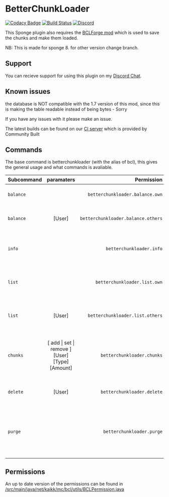 # BetterChunkLoader
[![Codacy Badge](https://api.codacy.com/project/badge/Grade/3fb6acd7449047798d24928bc94ca347)](https://www.codacy.com/app/KasperFranz/BetterChunkLoader?utm_source=github.com&utm_medium=referral&utm_content=KasperFranz/BetterChunkLoader&utm_campaign=badger)
[![Build Status](http://ci.communitybuilt.net/job/BetterChunkLoader/badge/icon)](http://ci.communitybuilt.net/job/BetterChunkLoader/)
[![Discord](https://img.shields.io/badge/Support-Discord-7289DA.svg)](https://discord.gg/MD6qGAd)

This Sponge plugin also requires the [BCLForge mod](https://github.com/KasperFranz/BCLForgeLib) which is used to save the chunks and make them loaded.

NB: This is made for sponge 8. for other version change branch.

## Support
You can recieve support for using this plugin on my [Discord Chat](https://discord.gg/MD6qGAd).


## Known issues
the database is NOT compatible with the 1.7 version of this mod, since this is making the table readable instead of being bytes - Sorry


If you have any issues with it please make an issue.

The latest builds can be found on our [CI server](http://ci.communitybuilt.net/job/BCLForgeLib/) which is provided by Community Built


## Commands
The base command is betterchunkloader (with the alias of bcl), this gives the general usage and what commands is avaliable.

| Subcommand        | paramaters           | Permission  | Description |
| ------------- |:-------------:| -----:| ----- |
| `balance` |   | `betterchunkloader.balance.own` | Get your balance of chunkloaders.
| `balance` | [User]  | `betterchunkloader.balance.others` | Get your balance of  another player
| `info` |  | `betterchunkloader.info`  | get general information about chunk loaders on the server.
| `list` |  | `betterchunkloader.list.own` | get a list of your chunk loaders with the coordinates.
| `list` | [User] | `betterchunkloader.list.others` | get a list of the users chunk loaders with the coordinates.
| `chunks` | [ add \| set \| remove ] [User] [Type] [Amount] | `betterchunkloader.chunks` | change a players amount of the different chunk loaders (personal or world)
| `delete` | [User] | `betterchunkloader.delete`  | Remove the specified players chunk loaders.
| `purge` |  | `betterchunkloader.purge` | Remove Chunk loaders in not existing worlds (eg. after removing a world)


## Permissions
An up to date version of the permissions can be found in [/src/main/java/net/kaikk/mc/bcl/utils/BCLPermission.java](src/main/java/net/kaikk/mc/bcl/utils/BCLPermission.java)
